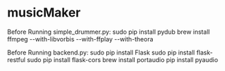 # musicMaker

Before Running simple_drummer.py:
sudo pip install pydub
brew install ffmpeg --with-libvorbis --with-ffplay --with-theora

Before Running backend.py:
sudo pip install Flask
sudo pip install flask-restful
sudo pip install flask-cors
brew install portaudio
pip install pyaudio